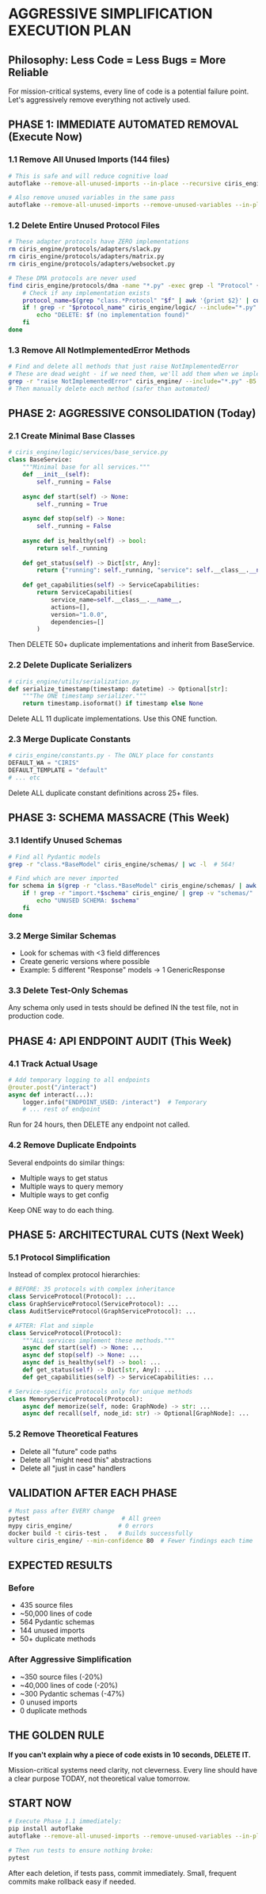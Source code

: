# AGGRESSIVE SIMPLIFICATION EXECUTION PLAN

## Philosophy: Less Code = Less Bugs = More Reliable

For mission-critical systems, every line of code is a potential failure point. Let's aggressively remove everything not actively used.

## PHASE 1: IMMEDIATE AUTOMATED REMOVAL (Execute Now)

### 1.1 Remove All Unused Imports (144 files)
```bash
# This is safe and will reduce cognitive load
autoflake --remove-all-unused-imports --in-place --recursive ciris_engine/

# Also remove unused variables in the same pass
autoflake --remove-all-unused-imports --remove-unused-variables --in-place --recursive ciris_engine/
```

### 1.2 Delete Entire Unused Protocol Files
```bash
# These adapter protocols have ZERO implementations
rm ciris_engine/protocols/adapters/slack.py
rm ciris_engine/protocols/adapters/matrix.py
rm ciris_engine/protocols/adapters/websocket.py

# These DMA protocols are never used
find ciris_engine/protocols/dma -name "*.py" -exec grep -l "Protocol" {} \; | while read f; do
    # Check if any implementation exists
    protocol_name=$(grep "class.*Protocol" "$f" | awk '{print $2}' | cut -d'(' -f1)
    if ! grep -r "$protocol_name" ciris_engine/logic/ --include="*.py" | grep -v "Protocol" | grep -q .; then
        echo "DELETE: $f (no implementation found)"
    fi
done
```

### 1.3 Remove All NotImplementedError Methods
```bash
# Find and delete all methods that just raise NotImplementedError
# These are dead weight - if we need them, we'll add them when we implement them
grep -r "raise NotImplementedError" ciris_engine/ --include="*.py" -B5 | grep "def "
# Then manually delete each method (safer than automated)
```

## PHASE 2: AGGRESSIVE CONSOLIDATION (Today)

### 2.1 Create Minimal Base Classes
```python
# ciris_engine/logic/services/base_service.py
class BaseService:
    """Minimal base for all services."""
    def __init__(self):
        self._running = False
    
    async def start(self) -> None:
        self._running = True
    
    async def stop(self) -> None:
        self._running = False
    
    async def is_healthy(self) -> bool:
        return self._running
    
    def get_status(self) -> Dict[str, Any]:
        return {"running": self._running, "service": self.__class__.__name__}
    
    def get_capabilities(self) -> ServiceCapabilities:
        return ServiceCapabilities(
            service_name=self.__class__.__name__,
            actions=[],
            version="1.0.0",
            dependencies=[]
        )
```

Then DELETE 50+ duplicate implementations and inherit from BaseService.

### 2.2 Delete Duplicate Serializers
```python
# ciris_engine/utils/serialization.py
def serialize_timestamp(timestamp: datetime) -> Optional[str]:
    """The ONE timestamp serializer."""
    return timestamp.isoformat() if timestamp else None
```

Delete ALL 11 duplicate implementations. Use this ONE function.

### 2.3 Merge Duplicate Constants
```python
# ciris_engine/constants.py - The ONLY place for constants
DEFAULT_WA = "CIRIS"
DEFAULT_TEMPLATE = "default"
# ... etc
```

Delete ALL duplicate constant definitions across 25+ files.

## PHASE 3: SCHEMA MASSACRE (This Week)

### 3.1 Identify Unused Schemas
```bash
# Find all Pydantic models
grep -r "class.*BaseModel" ciris_engine/schemas/ | wc -l  # 564!

# Find which are never imported
for schema in $(grep -r "class.*BaseModel" ciris_engine/schemas/ | awk '{print $2}' | cut -d'(' -f1); do
    if ! grep -r "import.*$schema" ciris_engine/ | grep -v "schemas/" | grep -q .; then
        echo "UNUSED SCHEMA: $schema"
    fi
done
```

### 3.2 Merge Similar Schemas
- Look for schemas with <3 field differences
- Create generic versions where possible
- Example: 5 different "Response" models → 1 GenericResponse

### 3.3 Delete Test-Only Schemas
Any schema only used in tests should be defined IN the test file, not in production code.

## PHASE 4: API ENDPOINT AUDIT (This Week)

### 4.1 Track Actual Usage
```python
# Add temporary logging to all endpoints
@router.post("/interact")
async def interact(...):
    logger.info("ENDPOINT_USED: /interact")  # Temporary
    # ... rest of endpoint
```

Run for 24 hours, then DELETE any endpoint not called.

### 4.2 Remove Duplicate Endpoints
Several endpoints do similar things:
- Multiple ways to get status
- Multiple ways to query memory
- Multiple ways to get config

Keep ONE way to do each thing.

## PHASE 5: ARCHITECTURAL CUTS (Next Week)

### 5.1 Protocol Simplification
Instead of complex protocol hierarchies:
```python
# BEFORE: 35 protocols with complex inheritance
class ServiceProtocol(Protocol): ...
class GraphServiceProtocol(ServiceProtocol): ...
class AuditServiceProtocol(GraphServiceProtocol): ...

# AFTER: Flat and simple
class ServiceProtocol(Protocol):
    """ALL services implement these methods."""
    async def start(self) -> None: ...
    async def stop(self) -> None: ...
    async def is_healthy(self) -> bool: ...
    def get_status(self) -> Dict[str, Any]: ...
    def get_capabilities(self) -> ServiceCapabilities: ...

# Service-specific protocols only for unique methods
class MemoryServiceProtocol(Protocol):
    async def memorize(self, node: GraphNode) -> str: ...
    async def recall(self, node_id: str) -> Optional[GraphNode]: ...
```

### 5.2 Remove Theoretical Features
- Delete all "future" code paths
- Delete all "might need this" abstractions
- Delete all "just in case" handlers

## VALIDATION AFTER EACH PHASE

```bash
# Must pass after EVERY change
pytest                          # All green
mypy ciris_engine/             # 0 errors
docker build -t ciris-test .   # Builds successfully
vulture ciris_engine/ --min-confidence 80  # Fewer findings each time
```

## EXPECTED RESULTS

### Before
- 435 source files
- ~50,000 lines of code
- 564 Pydantic schemas
- 144 unused imports
- 50+ duplicate methods

### After Aggressive Simplification
- ~350 source files (-20%)
- ~40,000 lines of code (-20%)
- ~300 Pydantic schemas (-47%)
- 0 unused imports
- 0 duplicate methods

## THE GOLDEN RULE

**If you can't explain why a piece of code exists in 10 seconds, DELETE IT.**

Mission-critical systems need clarity, not cleverness. Every line should have a clear purpose TODAY, not theoretical value tomorrow.

## START NOW

```bash
# Execute Phase 1.1 immediately:
pip install autoflake
autoflake --remove-all-unused-imports --remove-unused-variables --in-place --recursive ciris_engine/

# Then run tests to ensure nothing broke:
pytest
```

After each deletion, if tests pass, commit immediately. Small, frequent commits make rollback easy if needed.